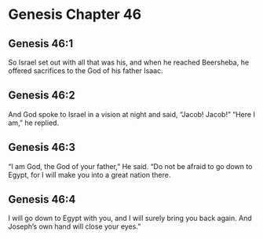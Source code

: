 # Genesis Chapter 46

## Genesis 46:1
So Israel set out with all that was his, and when he reached Beersheba, he offered sacrifices to the God of his father Isaac.

## Genesis 46:2
And God spoke to Israel in a vision at night and said, “Jacob! Jacob!” “Here I am,” he replied.

## Genesis 46:3
“I am God, the God of your father,” He said. “Do not be afraid to go down to Egypt, for I will make you into a great nation there.

## Genesis 46:4
I will go down to Egypt with you, and I will surely bring you back again. And Joseph’s own hand will close your eyes.”

